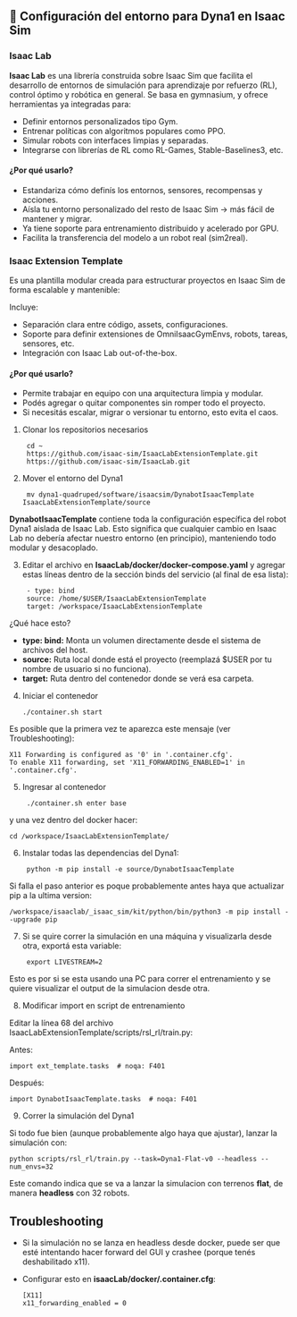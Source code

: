 ## 🦾 Configuración del entorno para Dyna1 en Isaac Sim

### Isaac Lab
**Isaac Lab** es una librería construida sobre Isaac Sim que facilita el desarrollo de entornos de simulación para 
aprendizaje por refuerzo (RL), control óptimo y robótica en general. Se basa en gymnasium, y ofrece herramientas ya integradas para:

- Definir entornos personalizados tipo Gym.
- Entrenar políticas con algoritmos populares como PPO.
- Simular robots con interfaces limpias y separadas.
- Integrarse con librerías de RL como RL-Games, Stable-Baselines3, etc.

#### ¿Por qué usarlo?
- Estandariza cómo definís los entornos, sensores, recompensas y acciones.
- Aísla tu entorno personalizado del resto de Isaac Sim → más fácil de mantener y migrar.
- Ya tiene soporte para entrenamiento distribuido y acelerado por GPU.
- Facilita la transferencia del modelo a un robot real (sim2real).

### Isaac Extension Template
Es una plantilla modular creada para estructurar proyectos en Isaac Sim de forma escalable y mantenible:

Incluye:
- Separación clara entre código, assets, configuraciones.
- Soporte para definir extensiones de OmniIsaacGymEnvs, robots, tareas, sensores, etc.
- Integración con Isaac Lab out-of-the-box.

#### ¿Por qué usarlo?
- Permite trabajar en equipo con una arquitectura limpia y modular.
- Podés agregar o quitar componentes sin romper todo el proyecto.
- Si necesitás escalar, migrar o versionar tu entorno, esto evita el caos.


1. Clonar los repositorios necesarios
    
	    cd ~
	    https://github.com/isaac-sim/IsaacLabExtensionTemplate.git
	    https://github.com/isaac-sim/IsaacLab.git

2. Mover el entorno del Dyna1

    	mv dyna1-quadruped/software/isaacsim/DynabotIsaacTemplate IsaacLabExtensionTemplate/source

**DynabotIsaacTemplate** contiene toda la configuración específica del robot Dyna1 aislada de Isaac Lab. Esto significa que cualquier cambio en Isaac Lab no debería afectar nuestro entorno (en principio), manteniendo todo modular y desacoplado.

3. Editar el archivo en **IsaacLab/docker/docker-compose.yaml** y agregar estas líneas dentro de la sección binds del servicio (al final de esa lista):

		- type: bind
		source: /home/$USER/IsaacLabExtensionTemplate
		target: /workspace/IsaacLabExtensionTemplate

¿Qué hace esto?

- **type: bind:** Monta un volumen directamente desde el sistema de archivos del host.
- **source:** Ruta local donde está el proyecto (reemplazá $USER por tu nombre de usuario si no funciona).
- **target:** Ruta dentro del contenedor donde se verá esa carpeta.

4.  Iniciar el contenedor
   
   		./container.sh start


Es posible que la primera vez te aparezca este mensaje (ver Troubleshooting):

    X11 Forwarding is configured as '0' in '.container.cfg'.
	To enable X11 forwarding, set 'X11_FORWARDING_ENABLED=1' in '.container.cfg'.

5. Ingresar al contenedor

		./container.sh enter base

y una vez dentro del docker hacer:

    cd /workspace/IsaacLabExtensionTemplate/

6. Instalar todas las dependencias del Dyna1:

		python -m pip install -e source/DynabotIsaacTemplate

Si falla el paso anterior es poque probablemente antes haya que actualizar pip a la ultima version:

    /workspace/isaaclab/_isaac_sim/kit/python/bin/python3 -m pip install --upgrade pip

7. Si se quire correr la simulación en una máquina y visualizarla desde otra, exportá esta variable:

    	export LIVESTREAM=2

Esto es por si se esta usando una PC para correr el entrenamiento y se quiere visualizar el output de la simulacion desde otra.

8. Modificar import en script de entrenamiento

Editar la línea 68 del archivo IsaacLabExtensionTemplate/scripts/rsl_rl/train.py:

Antes:

	import ext_template.tasks  # noqa: F401

Después:
    
    import DynabotIsaacTemplate.tasks  # noqa: F401

9. Correr la simulación del Dyna1

Si todo fue bien (aunque probablemente algo haya que ajustar), lanzar la simulación con:

    python scripts/rsl_rl/train.py --task=Dyna1-Flat-v0 --headless --num_envs=32

Este comando indica que se va a lanzar la simulacion con terrenos **flat**, de manera **headless** con 32 robots. 

## Troubleshooting

- Si la simulación no se lanza en headless desde docker, puede ser que esté intentando hacer forward del GUI y crashee (porque tenés deshabilitado x11).
- Configurar esto en **isaacLab/docker/.container.cfg**:
  
      [X11]
      x11_forwarding_enabled = 0




     



    
